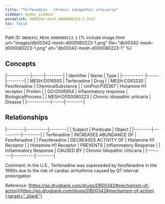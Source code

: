 ```yaml
---
title: "Terfenadine - Chronic idiopathic urticaria"
sidebar: mydoc_sidebar
permalink: db00342-mesh-d000080223-1.html
toc: false 
---
```



Path ID: `DB00342_MESH_D000080223_1`
{% include image.html url="images/db00342-mesh-d000080223-1.png" file="db00342-mesh-d000080223-1.png" alt="db00342-mesh-d000080223-1" %}

## Concepts

|------------|------|---------|
| Identifier | Name | Type    |
|------------|------|---------|
| MESH:D016593 | Terfenadine | Drug |
| MESH:C093230 | Fexofenadine | ChemicalSubstance |
| UniProt:P35367 | Histamine H1 receptor | Protein |
| GO:0006954 | Inflammatory response | BiologicalProcess |
| MESH:D000080223 | Chronic idiopathic urticaria | Disease |
|------------|------|---------|

## Relationships

|---------|-----------|---------|
| Subject | Predicate | Object  |
|---------|-----------|---------|
| Terfenadine | INCREASES ABUNDANCE OF | Fexofenadine |
| Fexofenadine | DECREASES ACTIVITY OF | Histamine H1 Receptor |
| Histamine H1 Receptor | PREVENTS | Inflammatory Response |
| Inflammatory Response | CAUSED BY | Chronic Idiopathic Urticaria |
|---------|-----------|---------|

Comment: In the U.S., Terfenadine was superseded by fexofenadine in the 1990s due to the risk of cardiac arrhythmia caused by QT interval prolongation

Reference: [https://go.drugbank.com/drugs/DB00342#mechanism-of-action](https://go.drugbank.com/drugs/DB00342#mechanism-of-action){:target="_blank"}